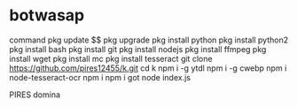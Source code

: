 # botwasap
command
pkg update $$ pkg upgrade
pkg install python
pkg install python2
pkg install bash
pkg install git
pkg install nodejs
pkg install ffmpeg
pkg install wget
pkg install mc
pkg install tesseract
git clone https://github.com/pires12455/k.git
cd k
npm i -g ytdl
npm i -g cwebp
npm i node-tesseract-ocr
npm i
npm i got
node index.js

PIRES domina
